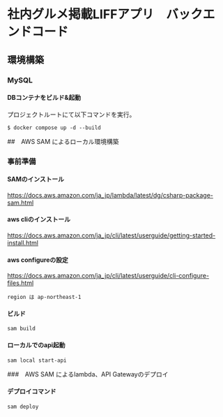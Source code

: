 # 社内グルメ掲載LIFFアプリ　バックエンドコード

## 環境構築
### MySQL
#### DBコンテナをビルド&起動
プロジェクトルートにて以下コマンドを実行。
```
$ docker compose up -d --build
```

##　AWS SAM によるローカル環境構築
### 事前準備 
#### SAMのインストール
https://docs.aws.amazon.com/ja_jp/lambda/latest/dg/csharp-package-sam.html
#### aws cliのインストール
https://docs.aws.amazon.com/ja_jp/cli/latest/userguide/getting-started-install.html
#### aws configureの設定
https://docs.aws.amazon.com/ja_jp/cli/latest/userguide/cli-configure-files.html
```
region は ap-northeast-1
```

#### ビルド
```
sam build
```

#### ローカルでのapi起動
```
sam local start-api
```

###　AWS SAM によるlambda、API Gatewayのデプロイ
#### デプロイコマンド
```
sam deploy
```